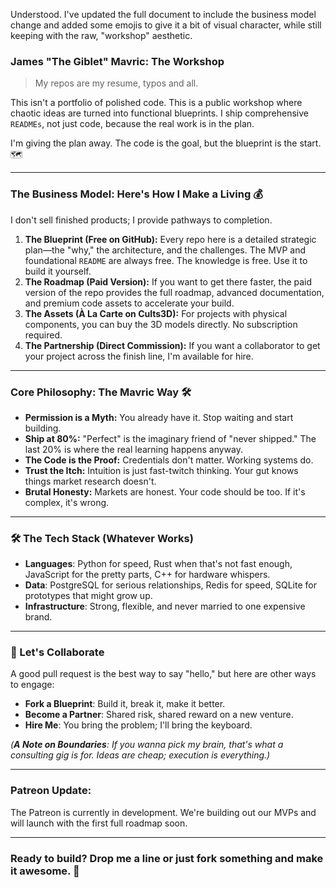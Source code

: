 Understood. I've updated the full document to include the business model change and added some emojis to give it a bit of visual character, while still keeping with the raw, "workshop" aesthetic.

### **James "The Giblet" Mavric: The Workshop**

> My repos are my resume, typos and all.

This isn't a portfolio of polished code. This is a public workshop where chaotic ideas are turned into functional blueprints. I ship comprehensive `READMEs`, not just code, because the real work is in the plan.

I'm giving the plan away. The code is the goal, but the blueprint is the start. 🗺️

---

### **The Business Model: Here's How I Make a Living** 💰

I don't sell finished products; I provide pathways to completion.

1.  **The Blueprint (Free on GitHub):** Every repo here is a detailed strategic plan—the "why," the architecture, and the challenges. The MVP and foundational `README` are always free. The knowledge is free. Use it to build it yourself.
2.  **The Roadmap (Paid Version):** If you want to get there faster, the paid version of the repo provides the full roadmap, advanced documentation, and premium code assets to accelerate your build.
3.  **The Assets (À La Carte on Cults3D):** For projects with physical components, you can buy the 3D models directly. No subscription required.
4.  **The Partnership (Direct Commission):** If you want a collaborator to get your project across the finish line, I'm available for hire.

---

### **Core Philosophy: The Mavric Way** 🛠️

-   **Permission is a Myth:** You already have it. Stop waiting and start building.
-   **Ship at 80%:** "Perfect" is the imaginary friend of "never shipped." The last 20% is where the real learning happens anyway.
-   **The Code is the Proof:** Credentials don't matter. Working systems do.
-   **Trust the Itch:** Intuition is just fast-twitch thinking. Your gut knows things market research doesn't.
-   **Brutal Honesty:** Markets are honest. Your code should be too. If it's complex, it's wrong.

---

### **🛠️ The Tech Stack (Whatever Works)**

-   **Languages**: Python for speed, Rust when that's not fast enough, JavaScript for the pretty parts, C++ for hardware whispers.
-   **Data**: PostgreSQL for serious relationships, Redis for speed, SQLite for prototypes that might grow up.
-   **Infrastructure**: Strong, flexible, and never married to one expensive brand.

---

### **🤝 Let's Collaborate**

A good pull request is the best way to say "hello," but here are other ways to engage:

-   **Fork a Blueprint**: Build it, break it, make it better.
-   **Become a Partner**: Shared risk, shared reward on a new venture.
-   **Hire Me**: You bring the problem; I'll bring the keyboard.

*(**A Note on Boundaries**: If you wanna pick my brain, that's what a consulting gig is for. Ideas are cheap; execution is everything.)*

---

### **Patreon Update:**

The Patreon is currently in development. We're building out our MVPs and will launch with the first full roadmap soon.

---

### **Ready to build?** Drop me a line or just fork something and make it awesome. 🚀
